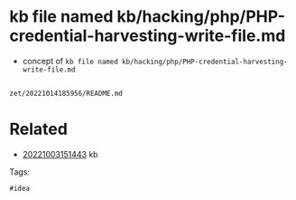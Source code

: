 # kb file named kb/hacking/php/PHP-credential-harvesting-write-file.md

- concept of `kb file named kb/hacking/php/PHP-credential-harvesting-write-file.md`

```
```

` zet/20221014185956/README.md `

# Related

- [20221003151443](/zet/20221003151443/README.md) kb

Tags:

    #idea
